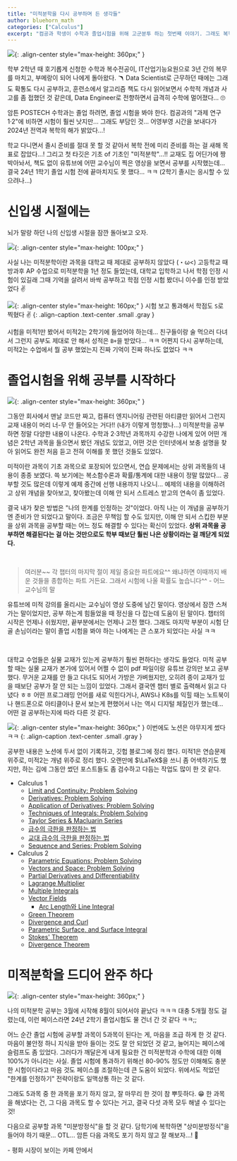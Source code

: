 ```yaml
---
title: "미적분학을 다시 공부하며 든 생각들"
author: bluehorn_math
categories: ["Calculus"]
excerpt: "컴공과 학생이 수학과 졸업시험을 위해 고군분투 하는 첫번째 이야기. 그래도 복학 하기 전에 미적분학은 끝냈다는 감동적인 이야기 🥺"
---
```


![](/images/meme/my-military-service-done-sun.jpeg){: .align-center style="max-height: 360px;" }

학부 2학년 때 호기롭게 신청한 수학과 복수전공이, IT산업기능요원으로 3년 간의 복무를 마치고, 부메랑이 되어 나에게 돌아왔다. 🪃 Data Scientist로 근무하던 때에는 그래도 확통도 다시 공부하고, 훈련소에서 알고리즘 책도 다시 읽어보면서 수학적 개념과 사고를 좀 접했던 것 같은데, Data Engineer로 전향하면서 급격히 수학에 멀어졌다... 🙄

암튼 POSTECH 수학과는 졸업 하려면, 졸업 시험을 봐야 한다. 컴공과의 "과제 연구 1·2"에 비하면 시험이 훨씬 낫지만... 그래도 부담인 것... 어영부영 시간을 보내다가 2024년 전역과 복학의 해가 밝았다...!

학교 다니면서 졸시 준비를 절대 못 할 것 같아서 복학 전에 미리 준비를 하는 걸 새해 목표로 잡았다...! 그리고 첫 타깃은 기초 of 기초인 "미적분학"...!! 교재도 집 어딘가에 짱 박아놔서, 책도 없이 유튜브에 어떤 교수님이 찍은 영상을 보면서 공부를 시작했는데... 결국 24년 1학기 졸업 시험 전에 끝마치지도 못 했다... ㅋㅋ (2학기 졸시는 응시할 수 있으려나...)


# 신입생 시절에는

뇌가 말랑 하던 나의 신입생 시절을 잠깐 돌아보고 오자.

![](/images/mathematics/calculus-2/i-passed-the-test.png){: .align-center style="max-height: 100px;" }

사실 나는 미적분학이란 과목을 대학교 때 제대로 공부하지 않았다 (・ω<) 고등학교 때 방과후 AP 수업으로 미적분학을 1년 정도 들었는데, 대학교 입학하고 나서 학점 인정 시험이 있길래 그때 기억을 살려서 바싹 공부하고 학점 인정 시험 봤더니 이수를 인정 받았었다 ✌️

![](/images/mathematics/calculus-2/my-grade.png){: .align-center style="max-height: 160px;" }
시험 보고 통과해서 학점도 `S`로 찍혔다 ✌️
{: .align-caption .text-center .small .gray }

시험을 미적1만 봤어서 미적2는 2학기에 들었어야 하는데... 친구들이랑 술 먹으러 다녀서 그런지 공부도 제대로 안 해서 성적은 `B+`을 받았다... ㅋㅋ 어쩐지 다시 공부하는데, 미적2는 수업에서 뭘 공부 했었는지 진짜 기억이 진짜 하나도 없었다 ㅋㅋ

# 졸업시험을 위해 공부를 시작하다

![](/images/meme/give-me-the-test.jpeg){: .align-center style="max-height: 360px;" }

그동안 회사에서 맨날 코드만 짜고, 컴퓨터 엔지니어링 관련된 아티클만 읽어서 그런지 교재 내용이 머리 너-무 안 들어오는 거다!! (내가 이렇게 멍청했나...) 미적분학을 공부하면 정말 다양한 내용이 나온다. 수학과 2·3학년 과목까지 수강한 나에게 있어 어떤 개념은 2학년 과목을 들으면서 봤던 개념도 있었고, 어떤 것은 인터넷에서 보충 설명을 찾아 읽어도 완전 처음 듣고 전혀 이해를 못 했던 것들도 있었다.

미적이란 과목이 기초 과목으로 포장되어 있으면서, 연습 문제에서는 상위 과목들의 내용이 종종 보였다. 쓱 보기에는 복소함수론과 확률/통계에 대한 내용이 정말 많았다... 공부할 것도 많은데 이렇게 예제 중간에 선행 내용까지 나오니... 예제의 내용을 이해하려고 상위 개념을 찾아보고, 찾아봤는데 이해 안 되서 스트레스 받고의 연속이 좀 있었다.

결국 내가 찾은 방법은 "나의 한계를 인정하는 것"이었다. 아직 나는 이 개념을 공부하기엔 준비가 안 되었다고 말이다. 조금은 무책임 할 수도 있지만, 이해 안 되서 스킵한 부분을 상위 과목을 공부할 때는 어느 정도 해결할 수 있다는 확신이 있었다. **상위 과목을 공부하면 해결된다는 걸 아는 것만으로도 학부 때보단 훨씬 나은 상황이라는 걸 깨닫게 되었다.**

<br/>

> 여러분~~ 각 챕터의 마지막 절이 제일 중요한 파트에요^^ 왜냐하면 이때까지 배운 것들을 종합하는 파트 거든요. 그래서 시험에 나올 확률도 높습니다^^ - 어느 교수님의 말

유튜브에 미적 강의를 올리시는 교수님이 영상 도중에 남긴 말이다. 영상에서 잠깐 스쳐가는 말이었지만, 공부 하는게 힘들었을 때 정신을 다 잡는데 도움이 된 말이다. 챕터의 시작은 언제나 쉬웠지만, 끝부분에서는 언제나 고전 했다. 그래도 마지막 부분이 시험 단골 손님이라는 말이 졸업 시험을 봐야 하는 나에게는 큰 스포가 되었다는 사실 ㅋㅋ

<br/>

대학교 수업들은 실물 교재가 있는게 공부하기 훨씬 편하다는 생각도 들었다. 미적 공부할 때는 실물 교재가 본가에 있어서 어쩔 수 없이 pdf 파일이랑 유튜브 강의만 보고 공부 했다. 무거운 교재를 안 들고 다녀도 되어서 가방은 가벼웠지만, 오히려 종이 교재가 있을 때보단 공부가 잘 안 되는 느낌이 있었다. 그래서 결국엔 챕터 별로 출력해서 읽고 다녔다 ㅎㅎ 어떤 프로그래밍 언어를 새로 익힌다거나, AWS나 K8s를 익힐 때는 노트북이나 핸드폰으로 아티클이나 문서 보는게 편했어서 나는 역시 디지털 체질인가 했는데... 어떤 걸 공부하는지에 따라 다른 것 같다.

![](/images/mathematics/calculus-2/my-notion.png){: .align-center style="max-height: 360px;" }
이번에도 노션은 야무지게 썼다 ㅋㅋ
{: .align-caption .text-center .small .gray }

공부한 내용은 노션에 두서 없이 기록하고, 깃헙 블로그에 정리 했다. 미적1은 연습문제 위주로, 미적2는 개념 위주로 정리 했다. 오랜만에 $\LaTeX$을 쓰니 좀 어색하기도 했지만, 하는 김에 그동안 썼던 포스트들도 좀 검수하고 다듬는 작업도 많이 한 것 같다.

- Calculus 1
  - [Limit and Continuity: Problem Solving](/2024/05/01/limit-and-continuity-problem-solving/)
  - [Derivatives: Problem Solving](/2024/05/05/derivatives-problem-solving/)
  - [Application of Derivatives: Problem Solving](/2024/05/20/application-of-derivatives-problem-solving/)
  - [Techniques of Integrals: Problem Solving](/2024/05/30/techniques-of-integrals-problem-solving/)
  - [Taylor Series & Macluarin Series](/2022/10/29/talyor-series-and-maclaurin-series/)
  - [급수의 극한을 판정하는 법](/2024/06/08/determine-the-limit-of-a-series/)
  - [교대 급수의 극한을 판정하는 법](/2024/06/08/determine-the-limit-of-an-alternating-series/)
  - [Sequence and Series: Problem Solving](/2024/06/08/sequence-and-series-problem-solving/)
- Calculus 2
  - [Parametric Equations: Problem Solving](/2024/06/16/parametric-equations-problem-solving/)
  - [Vectors and Space: Problem Solving](/2024/06/30/vectors-and-space-problem-solving/)
  - [Partial Derivatives and Differentiability](/2024/07/06/prtial-derivatives-and-differentiability/)
  - [Lagrange Multiplier](/2024/07/14/lagrange-multiplier/)
  - [Multiple Integrals](/2024/07/16/multiple-integrals/)
  - [Vector Fields](/2024/07/20/vector-fields-and-line-integrals/)
    - [Arc Length와 Line Integral](/2024/06/30/arc-length-and-line-integral/)
  - [Green Theorem](/2024/07/21/green-theorem/)
  - [Divergence and Curl](/2024/07/24/curl-and-divergence/)
  - [Parametric Surface, and Surface Integral](/2024/08/10/paramteric-surface/)
  - [Stokes' Theorem](/2024/08/11/stokes-theorem/)
  - [Divergence Theorem](/2024/08/14/divergence-theorem/)


# 미적분학을 드디어 완주 하다

![](/images/meme/omedeto.gif){: .align-center style="max-height: 360px;" }

나의 미적분학 공부는 3월에 시작해 8월이 되어서야 끝났다 ㅋㅋㅋ 대충 5개월 정도 걸렸는데, 이런 페이스라면 24년 2학기 졸업시험도 물 건너 간 것 같다 ㅋㅋ;;

어느 순간 졸업 시험에 공부할 과목이 5과목이 된다는 게, 마음을 조급 하게 한 것 같다. 마음이 불안정 하니 지식을 받아 들이는 것도 잘 안 되었던 것 같고, 늘어지는 페이스에 슬럼프도 좀 있었다. 그러다가 깨달은게 내게 필요한 건 미적분학과 수학에 대한 이해 100%가 아니라는 사실. 졸업 시험에 통과하기 위해선 80-90% 정도만 이해해도 충분한 시험이다라고 마음 것도 페이스를 조절하는데 큰 도움이 되었다. 위에서도 적었던 "한계를 인정하기" 전략이랑도 일맥상통 하는 것 같다.

그래도 5과목 중 한 과목을 포기 하지 않고, 잘 마무리 한 것이 참 뿌듯하다. 😁 한 과목을 해냈다는 건, 그 다음 과목도 할 수 있다는 거고, 결국 다섯 과목 모두 해낼 수 있다는 것!

다음으로 공부할 과목 "미분방정식"을 할 것 같다. 담학기에 복학하면 "상미분방정식"을 들어야 하기 때문... OTL... 암튼 다음 과목도 포기 하지 않고 잘 해보자...! 🏃

\- 평화 시장이 보이는 카페 안에서
